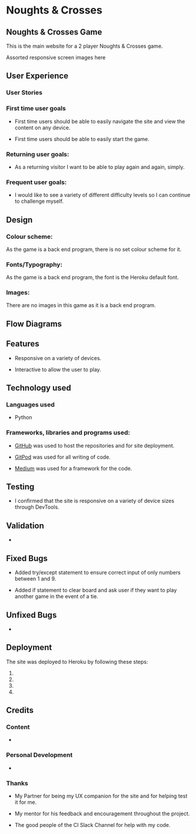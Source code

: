 # Noughts & Crosses

## Noughts & Crosses Game

This is the main website for a 2 player Noughts & Crosses game.

Assorted responsive screen images here

## User Experience

### User Stories

### First time user goals

- First time users should be able to easily navigate the site and view the content on any device.

- First time users should be able to easily start the game.

### Returning user goals:

- As a returning visitor I want to be able to play again and again, simply.

### Frequent user goals:

- I would like to see a variety of different difficulty levels so I can continue to challenge myself.

## Design

### Colour scheme:

As the game is a back end program, there is no set colour scheme for it.

### Fonts/Typography:

As the game is a back end program, the font is the Heroku default font. 

### Images:

There are no images in this game as it is a back end program.

## Flow Diagrams



## Features

- Responsive on a variety of devices.

- Interactive to allow the user to play.

## Technology used

### Languages used

- Python

### Frameworks, libraries and programs used:

- [GitHub](https://github.com/) was used to host the repositories and for site deployment.

- [GitPod](https://gitpod.io/) was used for all writing of code.

- [Medium](https://medium.com/byte-tales/the-classic-tic-tac-toe-game-in-python-3-1427c68b8874) was used for a framework for the code.

## Testing

- I confirmed that the site is responsive on a variety of device sizes through DevTools.

## Validation

- 

## Fixed Bugs 

- Added try/except statement to ensure correct input of only numbers between 1 and 9.

- Added if statement to clear board and ask user if they want to play another game in the event of a tie.

## Unfixed Bugs

- 

## Deployment

The site was deployed to Heroku by following these steps:

1. 

2. 

3. 

4. 

## Credits

### Content

- 

### Personal Development

- 

### Thanks

- My Partner for being my UX companion for the site and for helping test it for me.

- My mentor for his feedback and encouragement throughout the project.

- The good people of the CI Slack Channel for help with my code.